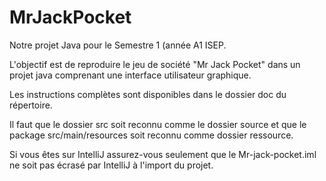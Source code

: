 # MrJackPocket

Notre projet Java pour le Semestre 1 (année A1 ISEP.

L'objectif est de reproduire le jeu de société "Mr Jack Pocket" dans un projet java comprenant une interface utilisateur graphique.

Les instructions complètes sont disponibles dans le dossier doc du répertoire.

Il faut que le dossier src soit reconnu comme le dossier source et que le package src/main/resources soit reconnu comme dossier ressource.

Si vous êtes sur IntelliJ assurez-vous seulement que le Mr-jack-pocket.iml ne soit pas écrasé par IntelliJ à l'import du projet. 

